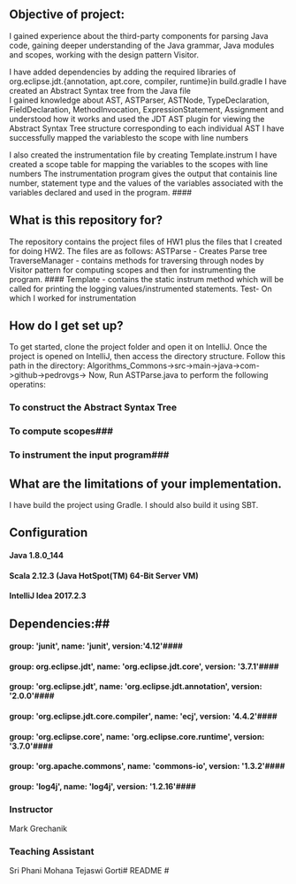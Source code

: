 ## Objective of project: ##
I  gained experience about the third-party components for parsing Java code, gaining deeper understanding of the Java
grammar, Java modules and scopes, working with the design pattern Visitor.

I have added dependencies by adding the required libraries of org.eclipse.jdt.{annotation, apt.core, compiler, runtime}in build.gradle
I have created an Abstract Syntax tree from the Java file  
I gained knowledge about AST, ASTParser, ASTNode, TypeDeclaration, FieldDeclaration, MethodInvocation, ExpressionStatement, Assignment and understood how it works and used the JDT AST plugin for viewing the Abstract Syntax Tree structure corresponding to each individual AST
I have successfully mapped the variablesto the scope with line numbers

I also created the instrumentation file by creating Template.instrum
I have created a scope table for mapping the variables to the scopes with line numbers 
The instrumentation program gives the output that containis line number, statement type and the values of the variables associated with the variables declared and used in the program. ####


## What is this repository for? ##
The repository contains the project files of HW1 plus the files that I created for doing HW2.
The files are as follows:
ASTParse - Creates Parse tree 
TraverseManager - contains methods for traversing through nodes by Visitor pattern for computing scopes and then for instrumenting the program.   ####
Template - contains the static instrum method which will be called for printing the logging values/instrumented statements.
Test- On which I worked for instrumentation



## How do I get set up? ##
To get started, clone the project folder and open it on IntelliJ. Once the project is opened on IntelliJ, then access the directory 
structure. 
Follow this path in the directory:
Algorithms_Commons->src->main->java->com->github->pedrovgs-> Now, Run ASTParse.java to perform the following operatins:
### To construct the Abstract Syntax Tree ###
### To compute scopes###
### To instrument the input program###

## What are the limitations of your implementation. ##
I have build the project using Gradle. I should also build it using SBT.

## Configuration
#### Java 1.8.0_144 #### 
#### Scala 2.12.3 (Java HotSpot(TM) 64-Bit Server VM) ####
#### IntelliJ Idea 2017.2.3 #### 

## Dependencies:##
#### group: 'junit', name: 'junit', version:'4.12'####
#### group: org.eclipse.jdt', name: 'org.eclipse.jdt.core', version: '3.7.1'####
#### group: 'org.eclipse.jdt', name: 'org.eclipse.jdt.annotation', version: '2.0.0'####
#### group: 'org.eclipse.jdt.core.compiler', name: 'ecj', version: '4.4.2'####
#### group: 'org.eclipse.core', name: 'org.eclipse.core.runtime', version: '3.7.0'####
#### group: 'org.apache.commons', name: 'commons-io', version: '1.3.2'####
#### group: 'log4j', name: 'log4j', version: '1.2.16'####



### Instructor ###
Mark Grechanik

### Teaching Assistant ###
Sri Phani Mohana Tejaswi Gorti# README #

